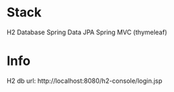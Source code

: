 # Stack
H2 Database
Spring Data JPA
Spring MVC (thymeleaf)

# Info 

H2 db url: http://localhost:8080/h2-console/login.jsp  
